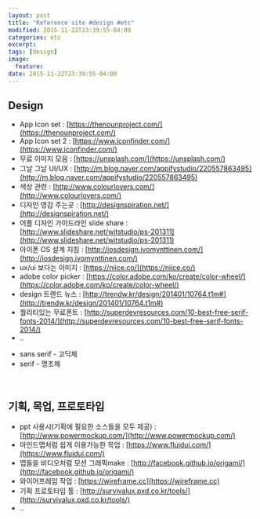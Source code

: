 ```yaml
---
layout: post
title: "Reference site #design #etc"
modified: 2015-11-22T23:39:55-04:00
categories: etc
excerpt:
tags: [design]
image:
  feature:
date: 2015-11-22T23:39:55-04:00
---
```


## Design
* App Icon set   :   [https://thenounproject.com/](https://thenounproject.com/)
* App Icon set 2   :   [https://www.iconfinder.com/](https://www.iconfinder.com/)
* 무료 이미지 모음   :   [https://unsplash.com/](https://unsplash.com/)
* 그날 그날 UI/UX   :   [http://m.blog.naver.com/appifystudio/220557863495](http://m.blog.naver.com/appifystudio/220557863495)
* 색상 관련   :   [http://www.colourlovers.com/](http://www.colourlovers.com/)
* 디자인 영감 주는곳   :   [http://designspiration.net/](http://designspiration.net/)
* 어플 디자인 가이드라인 slide share   :   [http://www.slideshare.net/witstudio/ps-201311](http://www.slideshare.net/witstudio/ps-201311)
* 아이폰 OS 설계 지침   :   [http://iosdesign.ivomynttinen.com/](http://iosdesign.ivomynttinen.com/)
* ux/ui 보다는 이미지 	: 	[https://niice.co/](https://niice.co/)
* adobe color picker 	: 	[https://color.adobe.com/ko/create/color-wheel/](https://color.adobe.com/ko/create/color-wheel/)
* design 트랜드 뉴스 	: 	[http://trendw.kr/design/201401/10764.t1m#](http://trendw.kr/design/201401/10764.t1m#)
* 퀄리티있는 무료폰트 	: 	[http://superdevresources.com/10-best-free-serif-fonts-2014/](http://superdevresources.com/10-best-free-serif-fonts-2014/)
* ..

+ sans serif - 고딕체
+ serif - 명조체

<br>

## 기획, 목업, 프로토타입
* ppt 사용시(기획에 필요한 소스들을 모두 제공)   :   [http://www.powermockup.com/](http://www.powermockup.com/)
* 마인드맵처럼 쉽게 이용가능한 목업   :   [https://www.fluidui.com/](https://www.fluidui.com/)
* 앱들을 비디오처럼 모션 그래픽make   :   [http://facebook.github.io/origami/](http://facebook.github.io/origami/)
* 와이어프레임 작업   :   [https://wireframe.cc](https://wireframe.cc)
* 기획 프로토타입 툴   :   [http://survivalux.pxd.co.kr/tools/](http://survivalux.pxd.co.kr/tools/)
* ..



[^1]: Example: *domain.com/category-name/post-title*